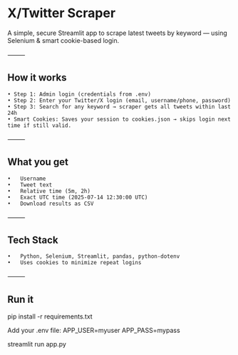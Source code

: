 
# X/Twitter Scraper

A simple, secure Streamlit app to scrape latest tweets by keyword — using Selenium & smart cookie-based login.

⸻

## How it works
	• Step 1: Admin login (credentials from .env)
	• Step 2: Enter your Twitter/X login (email, username/phone, password)
	• Step 3: Search for any keyword → scraper gets all tweets within last 24h
	• Smart Cookies: Saves your session to cookies.json → skips login next time if still valid.

⸻

## What you get
	•	Username
	•	Tweet text
	•	Relative time (5m, 2h)
	•	Exact UTC time (2025-07-14 12:30:00 UTC)
	•	Download results as CSV

⸻

## Tech Stack
	•	Python, Selenium, Streamlit, pandas, python-dotenv
	•	Uses cookies to minimize repeat logins

⸻

## Run it

pip install -r requirements.txt

Add your .env file:
APP_USER=myuser
APP_PASS=mypass

streamlit run app.py

